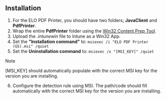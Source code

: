 ## Installation

1. For the ELO PDF Printer, you should have two folders; **JavaClient** and **PdfPrinter**. 
2. Wrap the entire **PdfPrinter** folder using the [Win32 Content Prep Tool](https://github.com/microsoft/Microsoft-Win32-Content-Prep-Tool). 
3. Upload the _.intunewin_ file to Intune as a Win32 App.
4. Set the **"Installation command"** to:
```msiexec /i "ELO PDF Printer (GS).msi" /quiet```
5. Set the **Uninstallation command** to:
```msiexec /x "[MSI_KEY]" /quiet```
> [!NOTE]
> [MSI_KEY] should automatically populate with the correct MSI key for the version you are installing.
6. Configure the detection rule using MSI. The path/code should fill automatically with the correct MSI key for the version you are installing.